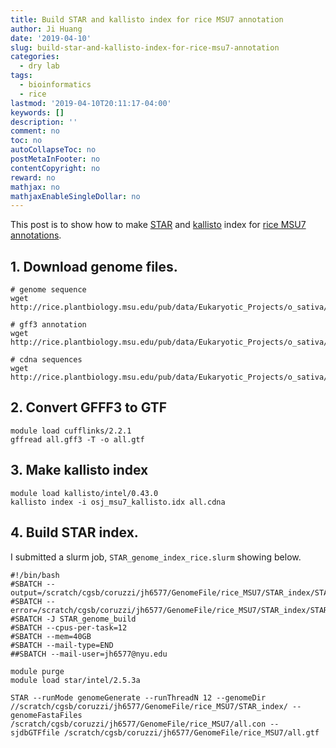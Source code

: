 ```yaml
---
title: Build STAR and kallisto index for rice MSU7 annotation
author: Ji Huang
date: '2019-04-10'
slug: build-star-and-kallisto-index-for-rice-msu7-annotation
categories:
  - dry lab
tags:
  - bioinformatics
  - rice
lastmod: '2019-04-10T20:11:17-04:00'
keywords: []
description: ''
comment: no
toc: no
autoCollapseToc: no
postMetaInFooter: no
contentCopyright: no
reward: no
mathjax: no
mathjaxEnableSingleDollar: no
---
```


This post is to show how to make [STAR](https://github.com/alexdobin/STAR) and [kallisto](https://pachterlab.github.io/kallisto/) index for [rice MSU7 annotations](http://rice.plantbiology.msu.edu/pub/data/Eukaryotic_Projects/o_sativa/annotation_dbs/pseudomolecules/version_7.0/all.dir/).

<!--more-->

## 1. Download genome files.

```shell
# genome sequence
wget http://rice.plantbiology.msu.edu/pub/data/Eukaryotic_Projects/o_sativa/annotation_dbs/pseudomolecules/version_7.0/all.dir/all.con

# gff3 annotation
wget http://rice.plantbiology.msu.edu/pub/data/Eukaryotic_Projects/o_sativa/annotation_dbs/pseudomolecules/version_7.0/all.dir/all.gff3

# cdna sequences
wget http://rice.plantbiology.msu.edu/pub/data/Eukaryotic_Projects/o_sativa/annotation_dbs/pseudomolecules/version_7.0/all.dir/all.cdna
```

## 2. Convert GFFF3 to GTF

```shell
module load cufflinks/2.2.1
gffread all.gff3 -T -o all.gtf
```

## 3. Make kallisto index

```shell
module load kallisto/intel/0.43.0
kallisto index -i osj_msu7_kallisto.idx all.cdna
```

## 4. Build STAR index.

I submitted a slurm job, `STAR_genome_index_rice.slurm` showing below.

```shell
#!/bin/bash
#SBATCH --output=/scratch/cgsb/coruzzi/jh6577/GenomeFile/rice_MSU7/STAR_index/STAR_genome_build_%A_%a.out
#SBATCH --error=/scratch/cgsb/coruzzi/jh6577/GenomeFile/rice_MSU7/STAR_index/STAR_genome_build_%A_%a.err
#SBATCH -J STAR_genome_build
#SBATCH --cpus-per-task=12
#SBATCH --mem=40GB
#SBATCH --mail-type=END
##SBATCH --mail-user=jh6577@nyu.edu

module purge
module load star/intel/2.5.3a

STAR --runMode genomeGenerate --runThreadN 12 --genomeDir //scratch/cgsb/coruzzi/jh6577/GenomeFile/rice_MSU7/STAR_index/ --genomeFastaFiles /scratch/cgsb/coruzzi/jh6577/GenomeFile/rice_MSU7/all.con --sjdbGTFfile /scratch/cgsb/coruzzi/jh6577/GenomeFile/rice_MSU7/all.gtf
```


